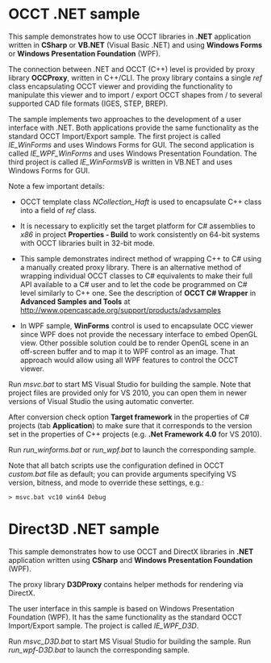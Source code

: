 OCCT .NET sample
================== 

This sample demonstrates how to use OCCT libraries in <b>.NET</b> application written in **CSharp** or **VB.NET** (Visual Basic .NET)
and using **Windows Forms** or **Windows Presentation Foundation** (WPF).

The connection between .NET and OCCT (C++) level is provided by proxy library **OCCProxy**, written in C++/CLI.
The proxy library contains a single *ref* class encapsulating OCCT viewer and providing the functionality to manipulate this viewer
and to import / export OCCT shapes from / to several supported CAD file formats (IGES, STEP, BREP).

The sample implements two approaches to the development of a user interface with .NET.
Both applications provide the same functionality as the standard OCCT Import/Export sample.
The first project is called *IE_WinForms* and uses Windows Forms for GUI.
The second application is called *IE_WPF_WinForms* and uses Windows Presentation Foundation.
The third project is called *IE_WinFormsVB* is written in VB.NET and uses Windows Forms for GUI.

Note a few important details:

- OCCT template class *NCollection_Haft* is used to encapsulate C++ class into a field of *ref* class.

- It is necessary to explicitly set the target platform for C# assemblies to *x86*
  in project **Properties - Build** to work consistently on 64-bit systems with OCCT libraries built in 32-bit mode.

- This sample demonstrates indirect method of wrapping C++ to C# using a manually created proxy library.
  There is an alternative method of wrapping individual OCCT classes to C# equivalents to make their full API available to a C# user
  and to let the code be programmed on C# level similarly to C++ one.
  See the description of **OCCT C# Wrapper** in **Advanced Samples and Tools** at
  http://www.opencascade.org/support/products/advsamples

- In WPF sample, **WinForms** control is used to encapsulate OCC viewer since WPF does not provide the necessary interface to embed OpenGL view.
  Other possible solution could be to render OpenGL scene in an off-screen buffer and to map it
  to WPF control as an image. That approach would allow using all WPF features to control the OCCT viewer.

Run *msvc.bat* to start MS Visual Studio for building the sample.
Note that project files are provided only for VS 2010, you can open them in
newer versions of Visual Studio the using automatic converter.

After conversion check option **Target framework** in the properties of C# projects
(tab **Application**) to make sure that it corresponds to the version set in
the properties of C++ projects (e.g. <b>.Net Framework 4.0</b> for VS 2010).

Run *run_winforms.bat* or *run_wpf.bat* to launch the corresponding sample.

Note that all batch scripts use the configuration defined in OCCT *custom.bat* file
as default; you can provide arguments specifying VS version, bitness, and mode to override these settings, e.g.:

	> msvc.bat vc10 win64 Debug

Direct3D .NET sample
==================

This sample demonstrates how to use OCCT and DirectX libraries in <b>.NET</b> application
written using **CSharp** and **Windows Presentation Foundation** (WPF).

The proxy library **D3DProxy** contains helper methods for rendering via DirectX.  

The user interface in this sample is based on Windows Presentation Foundation (WPF).
It has the same functionality as the standard OCCT Import/Export sample.
The project is called *IE_WPF_D3D*.

Run *msvc_D3D.bat* to start MS Visual Studio for building the sample.
Run *run_wpf-D3D.bat* to launch the corresponding sample.
